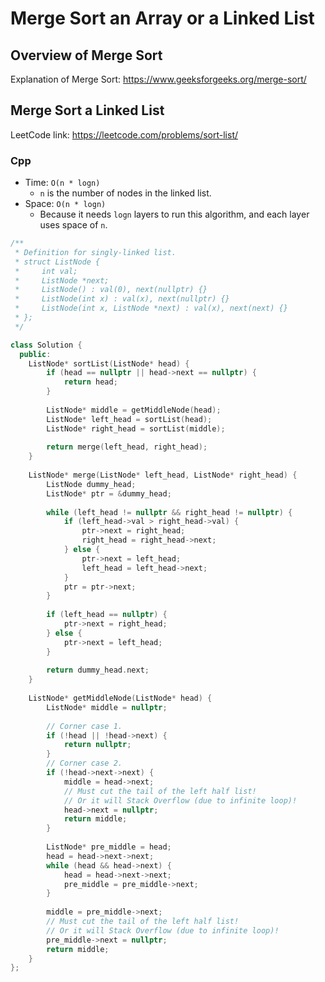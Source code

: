 # Merge Sort an Array or a Linked List

## Overview of Merge Sort
Explanation of Merge Sort: https://www.geeksforgeeks.org/merge-sort/

## Merge Sort a Linked List
LeetCode link: https://leetcode.com/problems/sort-list/

### Cpp
* Time: `O(n * logn)`
  * `n` is the number of nodes in the linked list.
* Space: `O(n * logn)`
  * Because it needs `logn` layers to run this algorithm, and each layer uses space of `n`.


```cpp
/**
 * Definition for singly-linked list.
 * struct ListNode {
 *     int val;
 *     ListNode *next;
 *     ListNode() : val(0), next(nullptr) {}
 *     ListNode(int x) : val(x), next(nullptr) {}
 *     ListNode(int x, ListNode *next) : val(x), next(next) {}
 * };
 */

class Solution {
  public:
    ListNode* sortList(ListNode* head) {
        if (head == nullptr || head->next == nullptr) {
            return head;
        }
        
        ListNode* middle = getMiddleNode(head);
        ListNode* left_head = sortList(head);
        ListNode* right_head = sortList(middle);
        
        return merge(left_head, right_head);
    }
    
    ListNode* merge(ListNode* left_head, ListNode* right_head) {
        ListNode dummy_head;
        ListNode* ptr = &dummy_head;
        
        while (left_head != nullptr && right_head != nullptr) {
            if (left_head->val > right_head->val) {
                ptr->next = right_head;
                right_head = right_head->next;
            } else {
                ptr->next = left_head;
                left_head = left_head->next;
            }
            ptr = ptr->next;
        }
        
        if (left_head == nullptr) {
            ptr->next = right_head;
        } else {
            ptr->next = left_head;
        }
        
        return dummy_head.next;
    }
    
    ListNode* getMiddleNode(ListNode* head) {
        ListNode* middle = nullptr;
        
        // Corner case 1.
        if (!head || !head->next) {
            return nullptr;
        } 
        // Corner case 2.
        if (!head->next->next) {
            middle = head->next;
            // Must cut the tail of the left half list! 
            // Or it will Stack Overflow (due to infinite loop)!
            head->next = nullptr;
            return middle;
        }
        
        ListNode* pre_middle = head;
        head = head->next->next;
        while (head && head->next) {
            head = head->next->next;
            pre_middle = pre_middle->next;
        }
        
        middle = pre_middle->next;
        // Must cut the tail of the left half list! 
        // Or it will Stack Overflow (due to infinite loop)!
        pre_middle->next = nullptr;
        return middle;
    }
};
```

